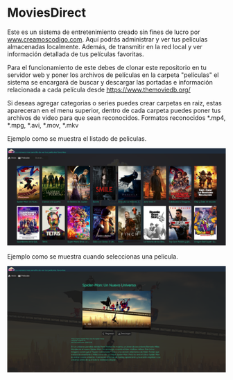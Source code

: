# MoviesDirect
Este es un sistema de entretenimiento creado sin fines de lucro por www.creamoscodigo.com. Aquí podrás administrar y ver tus películas almacenadas localmente. Además, de transmitir en la red local y ver información detallada de tus películas favoritas.

Para el funcionamiento de este debes de clonar este repositorio en tu servidor web y poner los archivos de películas en la carpeta "películas" el sistema se encargará de buscar y descargar las portadas e información relacionada a cada película desde https://www.themoviedb.org/

Si deseas agregar categorias o series puedes crear carpetas en raiz, estas apareceran en el menu superior, dentro de cada carpeta puedes poner tus archivos de video para que sean reconocidos.
Formatos reconocidos *.mp4, *.mpg, *.avi, *.mov, *.mkv

Ejemplo como se muestra el listado de peliculas.

<img src="https://github.com/trakergithub/MoviesDirect/blob/main/Captura1.png" />

Ejemplo como se muestra cuando seleccionas una pelicula.

<img src="https://github.com/trakergithub/MoviesDirect/blob/main/Captura2.png" />

